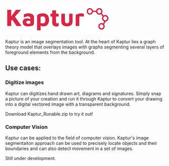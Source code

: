 ![Alt text](logoNew.png?raw=true "Kaptur_Logo")

Kaptur is an image segmentation tool. At the heart of Kaptur lies a graph theory model that overlays images with graphs segmenting several layers of foreground elements from the background.

## Use cases:

### Digitize images
Kaptur can digitizes hand drawn art, diagrams and signatures. Simply snap a picture of your creation and run it through Kaptur to convert your drawing into a digital vectored image with a transparent background.

Download Kaptur_Runable.zip to try it out!

### Computer Vision
Kaptur can be applied to the field of computer vision. Kaptur's image segmentaiton approach can be used to precisely locate objects and their boundaries and can also detect movement in a set of images. 

Still under development. 

